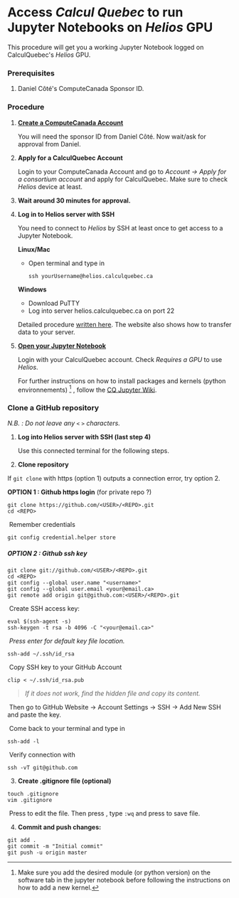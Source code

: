 # Access *Calcul Quebec* to run Jupyter Notebooks on *Helios* GPU

This procedure will get you a working Jupyter Notebook logged on CalculQuebec's *Helios* GPU.

 

### Prerequisites

1. Daniel Côté's ComputeCanada Sponsor ID. 

 

### Procedure

1. [**Create a ComputeCanada Account**](https://ccdb.computecanada.ca/account_application)

   You will need the sponsor ID from Daniel Côté. Now wait/ask for approval from Daniel. 

2. **Apply for a CalculQuebec Account** 

   Login to your ComputeCanada Account and go to *Account -> Apply for a consortium account* and apply for CalculQuebec. Make sure to check *Helios* device at least. 

3. **Wait around 30 minutes for approval.**

4. **Log in to Helios server with SSH**

   You need to connect to *Helios* by SSH at least once to get access to a Jupyter Notebook. 

   **Linux/Mac**

   - Open terminal and type in

     ```
     ssh yourUsername@helios.calculquebec.ca
     ```

   **Windows**

   - Download PuTTY
   - Log into server helios.calculquebec.ca on port 22

   Detailed procedure [written here](https://wiki.calculquebec.ca/w/Se_connecter_et_transf%C3%A9rer_des_fichiers/en). The website also shows how to transfer data to your server. 

5. [**Open your Jupyter Notebook**](https://jupyter.calculquebec.ca/hub/home)

   Login with your CalculQuebec account. Check *Requires a GPU* to use *Helios*. 

   For further instructions on how to install packages and kernels (python environnements) [^1] , follow the [CQ Jupyter Wiki](https://wiki.calculquebec.ca/w/JupyterHub). 

   [^1]: Make sure you add the desired module (or python version) on the software tab in the jupyter notebook before following the instructions on how to add a new kernel. 



### Clone a GitHub repository

*N.B. : Do not leave any `<` `>` characters.*

1. **Log into Helios server with SSH (last step 4)**

   Use this connected terminal for the following steps.

2. **Clone repository**

If `git clone` with https (option 1) outputs a connection error, try option 2. 

**OPTION 1 : Github https login** (for private repo ?)

```
git clone https://github.com/<USER>/<REPO>.git
cd <REPO>
```

​	Remember credentials

```
git config credential.helper store
```

 

##### OPTION 2 : Github ssh key

```
git clone git://github.com/<USER>/<REPO>.git
cd <REPO>
git config --global user.name "<username>"
git config --global user.email <your@email.ca>
git remote add origin git@github.com:<USER>/<REPO>.git
```

​	Create SSH access key:

```
eval $(ssh-agent -s)
ssh-keygen -t rsa -b 4096 -C "<your@email.ca>"
```

​	*Press enter for default key file location.*

```
ssh-add ~/.ssh/id_rsa
```

​	Copy SSH key to your GitHub Account

```
clip < ~/.ssh/id_rsa.pub
```

> *If it does not work, find the hidden file and copy its content.*

​	Then go to GitHub Website -> Account Settings -> SSH -> Add New SSH and paste the key.

​	Come back to your terminal and type in

```
ssh-add -l
```

​	Verify connection with 

```
ssh -vT git@github.com
```

 

3. **Create .gitignore file (optional)**

```
touch .gitignore
vim .gitignore
```

​	Press <a> to edit the file. Then press <escape>, type `:wq`  and press <enter> to save file.

4. **Commit and push changes:**

```
git add .
git commit -m "Initial commit"
git push -u origin master
```

